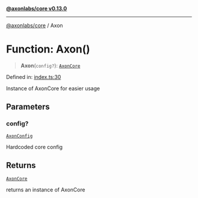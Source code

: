 [**@axonlabs/core v0.13.0**](../README.md)

***

[@axonlabs/core](../globals.md) / Axon

# Function: Axon()

> **Axon**(`config?`): [`AxonCore`](../classes/AxonCore.md)

Defined in: [index.ts:30](https://github.com/AxonJsLabs/AxonJs/blob/443c878e407aac4d555b412a63d998c861697725/src/index.ts#L30)

Instance of AxonCore for easier usage

## Parameters

### config?

[`AxonConfig`](../interfaces/AxonConfig.md)

Hardcoded core config

## Returns

[`AxonCore`](../classes/AxonCore.md)

returns an instance of AxonCore
